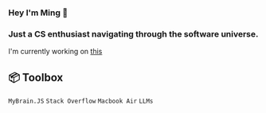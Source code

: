 ### Hey I'm Ming 👋
### Just a CS enthusiast navigating through the software universe. 

I'm currently working on [this](https://github.com/MingCWang/deis-course-evaluation)

## 📦 Toolbox
`MyBrain.JS` `Stack Overflow` `Macbook Air` `LLMs` 

